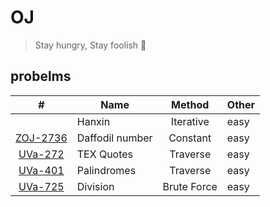 # OJ
> Stay hungry, Stay foolish :muscle:

## probelms

| #       |      Name     |  Method  |  Other
|:-------:|---------------|:----------:|--------
|         |  Hanxin       | Iterative| easy|
| [ZOJ-2736](https://vjudge.net/problem/ZOJ-2736)| Daffodil number | Constant  | easy| 
| [UVa-272](https://vjudge.net/problem/UVA-272)| TEX Quotes | Traverse | easy|
| [UVa-401](https://vjudge.net/problem/UVA-401) | Palindromes | Traverse | easy |
| [UVa-725](https://vjudge.net/problem/UVA-725) | Division | Brute Force | easy|